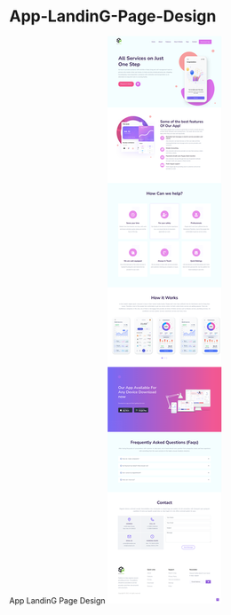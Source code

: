 # App-LandinG-Page-Design
App LandinG Page Design
<img  src="https://github.com/muhammadtayab257/App-LandinG-Page-Design/blob/master/design%20.png?raw=true" />
